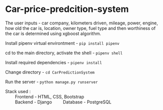 # Car-price-predcition-system
 The user inputs - car company, kilometers driven, mileage, power, engine, how old the car is, location, owner type, fuel type and then worthiness of the car is determined using xgboost algorithm. <br />

Install pipenv virtual environtment - `pip install pipenv`

cd to the main directory, activate the shell - `pipenv shell`

Install required dependencies - `pipenv install`

Change directory - `cd CarPredictionSystem`

Run the server - `python manage.py runserver`

Stack used : <br />
&nbsp; &nbsp; &nbsp; &nbsp; Frontend - HTML, CSS, Bootstrap <br />
&nbsp; &nbsp; &nbsp; &nbsp; Backend - Django
&nbsp; &nbsp; &nbsp; &nbsp; Database - PostgreSQL
